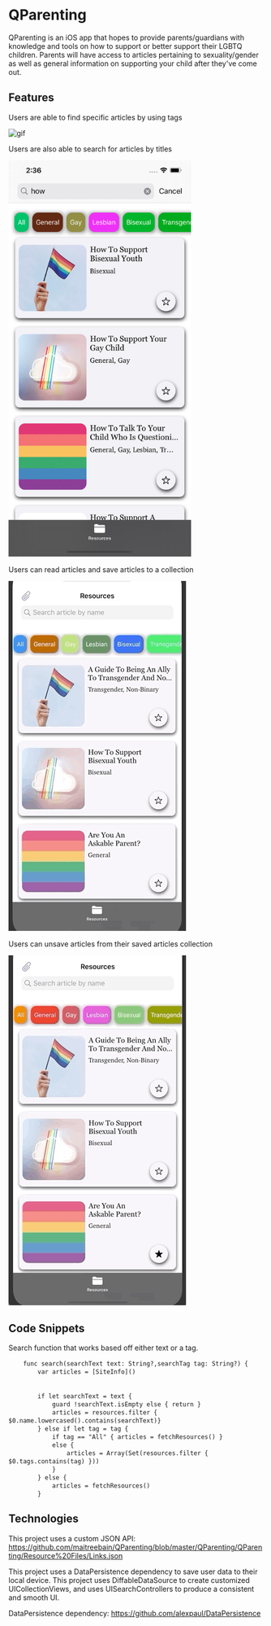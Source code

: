 # QParenting

QParenting is an iOS app that hopes to provide parents/guardians with knowledge and tools on how to support or better support their LGBTQ children. Parents will have access to articles pertaining to sexuality/gender as well as general information on supporting your child after they've come out. 


## Features

Users are able to find specific articles by using tags

![gif](QPPix/QPTag.gif)

Users are also able to search for articles by titles

<img src="QPPix/QPSearch.png" width="360">

Users can read articles and save articles to a collection

![gif](QPPix/QPOpen.gif)

Users can unsave articles from their saved articles collection

![gif](QPPix/QPUnsave.gif)

## Code Snippets

Search function that works based off either text or a tag.

```
    func search(searchText text: String?,searchTag tag: String?) {
        var articles = [SiteInfo]()
        
        
        if let searchText = text {
            guard !searchText.isEmpty else { return }
            articles = resources.filter { $0.name.lowercased().contains(searchText)}
        } else if let tag = tag {
            if tag == "All" { articles = fetchResources() }
            else {
                articles = Array(Set(resources.filter { $0.tags.contains(tag) }))
            }
        } else {
            articles = fetchResources()
        }
```

## Technologies 

This project uses a custom JSON API:
https://github.com/maitreebain/QParenting/blob/master/QParenting/QParenting/Resource%20Files/Links.json

This project uses a DataPersistence dependency to save user data to their local device. This project uses DiffableDataSource to create customized UICollectionViews, and uses UISearchControllers to produce a consistent and smooth UI. 

DataPersistence dependency:
https://github.com/alexpaul/DataPersistence





